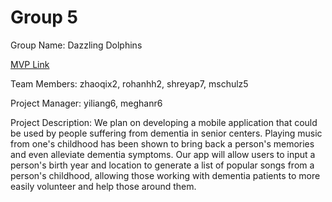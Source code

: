 # Group 5
Group Name: Dazzling Dolphins

[MVP Link](http://cs196.cs.illinois.edu)

Team Members: zhaoqix2, rohanhh2, shreyap7, mschulz5

Project Manager: yiliang6, meghanr6

Project Description: We plan on developing a mobile application that could be used by people suffering from dementia in senior centers. Playing music from one's childhood has been shown to bring back a person's memories and even alleviate dementia symptoms. Our app will allow users to input a person's birth year and location to generate a list of popular songs from a person's childhood, allowing those working with dementia patients to more easily volunteer and help those around them.
